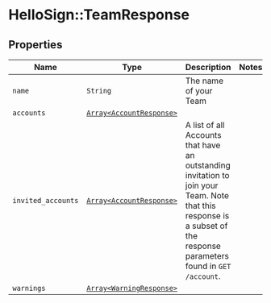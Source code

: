 # HelloSign::TeamResponse



## Properties

| Name | Type | Description | Notes |
| ---- | ---- | ----------- | ----- |
| `name` | ```String``` |  The name of your Team  |  |
| `accounts` | [```Array<AccountResponse>```](AccountResponse.md) |    |  |
| `invited_accounts` | [```Array<AccountResponse>```](AccountResponse.md) |  A list of all Accounts that have an outstanding invitation to join your Team. Note that this response is a subset of the response parameters found in `GET /account`.  |  |
| `warnings` | [```Array<WarningResponse>```](WarningResponse.md) |    |  |

